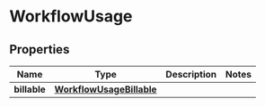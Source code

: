 
# WorkflowUsage

## Properties
Name | Type | Description | Notes
------------ | ------------- | ------------- | -------------
**billable** | [**WorkflowUsageBillable**](WorkflowUsageBillable.md) |  | 



